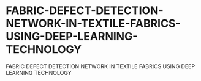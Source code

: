 # FABRIC-DEFECT-DETECTION-NETWORK-IN-TEXTILE-FABRICS-USING-DEEP-LEARNING-TECHNOLOGY
FABRIC DEFECT DETECTION NETWORK IN TEXTILE FABRICS USING DEEP LEARNING TECHNOLOGY
